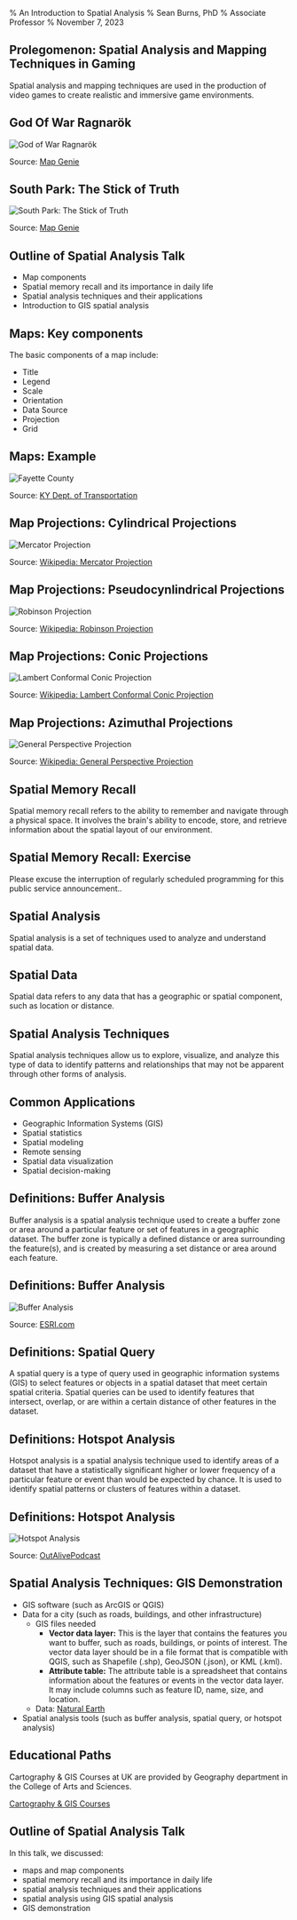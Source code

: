 % An Introduction to Spatial Analysis
% Sean Burns, PhD
% Associate Professor 
% November 7, 2023

## Prolegomenon: Spatial Analysis and Mapping Techniques in Gaming

Spatial analysis and mapping techniques are used in the
production of video games to create realistic and immersive
game environments.

## God Of War Ragnarök

![God of War Ragnarök](files/god_of_war.png)

Source: [Map Genie](https://mapgenie.io/)

## South Park: The Stick of Truth

![South Park: The Stick of Truth](files/south_park.png)

Source: [Map Genie](https://mapgenie.io/)

## Outline of Spatial Analysis Talk

- Map components
- Spatial memory recall and its importance in daily life
- Spatial analysis techniques and their applications
- Introduction to GIS spatial analysis

## Maps: Key components

The basic components of a map include:

- Title
- Legend
- Scale
- Orientation
- Data Source
- Projection
- Grid

## Maps: Example

![Fayette County](files/Fayette.png)

Source: [KY Dept. of Transportation](https://transportation.ky.gov/Planning/SPRS%20Maps/Fayette.pdf)

## Map Projections: Cylindrical Projections

![Mercator Projection](files/mercator_projection.jpg)

<!-- Aids navigation; distorts nearer the poles -->

Source: [Wikipedia: Mercator
Projection](https://en.wikipedia.org/wiki/Mercator_projection)

## Map Projections: Pseudocynlindrical Projections

![Robinson Projection](files/robinson_projection.jpg)

<!-- Aids visualization; distorts nearer the poles -->

Source: [Wikipedia: Robinson
Projection](https://en.wikipedia.org/wiki/Robinson_projection)

## Map Projections: Conic Projections

![Lambert Conformal Conic Projection](files/lambert.jpg)

Source: [Wikipedia: Lambert Conformal Conic
Projection](https://en.wikipedia.org/wiki/Lambert_conformal_conic_projection)

<!-- used in aviation charts -->

## Map Projections: Azimuthal Projections

![General Perspective Projection](files/gpp.jpg)

Source: [Wikipedia: General Perspective
Projection](https://en.wikipedia.org/wiki/General_Perspective_projection)

<!-- a type of camera view: from a perspective -->

## Spatial Memory Recall

Spatial memory recall refers to the ability to remember and
navigate through a physical space. It involves the brain's
ability to encode, store, and retrieve information about the
spatial layout of our environment.

## Spatial Memory Recall: Exercise

Please excuse the interruption of regularly scheduled
programming for this public service announcement..

## Spatial Analysis

Spatial analysis is a set of techniques used to analyze and
understand spatial data.

## Spatial Data

Spatial data refers to any data that has a geographic or
spatial component, such as location or distance.

## Spatial Analysis Techniques

Spatial analysis techniques allow us to explore, visualize,
and analyze this type of data to identify patterns and
relationships that may not be apparent through other forms
of analysis.

## Common Applications

- Geographic Information Systems (GIS)
- Spatial statistics
- Spatial modeling
- Remote sensing
- Spatial data visualization
- Spatial decision-making

## Definitions: Buffer Analysis

Buffer analysis is a spatial analysis technique used to
create a buffer zone or area around a particular feature or
set of features in a geographic dataset. The buffer zone is
typically a defined distance or area surrounding the
feature(s), and is created by measuring a set distance or
area around each feature.

## Definitions: Buffer Analysis

![Buffer Analysis](files/zombie.jpg)

Source:
[ESRI.com](https://www.esri.com/about/newsroom/arcuser/the-undead-liven-up-the-classroom/)

## Definitions: Spatial Query

A spatial query is a type of query used in geographic
information systems (GIS) to select features or objects in a
spatial dataset that meet certain spatial criteria. Spatial
queries can be used to identify features that intersect,
overlap, or are within a certain distance of other features
in the dataset.

## Definitions: Hotspot Analysis

Hotspot analysis is a spatial analysis technique used to
identify areas of a dataset that have a statistically
significant higher or lower frequency of a particular
feature or event than would be expected by chance. It is
used to identify spatial patterns or clusters of features
within a dataset.

## Definitions: Hotspot Analysis

![Hotspot
Analysis](files/BeerHeatMap.JPG)

Source:
[OutAlivePodcast](https://www.outalivepodcast.com/the-blog/gis-tool-hot-spot-analysis)

## Spatial Analysis Techniques: GIS Demonstration

- GIS software (such as ArcGIS or QGIS)
- Data for a city (such as roads, buildings, and other
  infrastructure)
    - GIS files needed
        - **Vector data layer:** This is the layer that
          contains the features you want to buffer, such as
          roads, buildings, or points of interest. The
          vector data layer should be in a file format that
          is compatible with QGIS, such as Shapefile (.shp),
          GeoJSON (.json), or KML (.kml).
        - **Attribute table:** The attribute table is a
          spreadsheet that contains information about the
          features or events in the vector data layer. It
          may include columns such as feature ID, name,
          size, and location.
    - Data: [Natural
      Earth](https://www.naturalearthdata.com/)
- Spatial analysis tools (such as buffer analysis, spatial
  query, or hotspot analysis)

## Educational Paths

Cartography & GIS Courses at UK are provided by Geography
department in the College of Arts and Sciences.

[Cartography & GIS Courses](https://geography.as.uky.edu/cartlab-courses)

## Outline of Spatial Analysis Talk

In this talk, we discussed:

- maps and map components
- spatial memory recall and its importance in daily life
- spatial analysis techniques and their applications
- spatial analysis using GIS spatial analysis
- GIS demonstration
